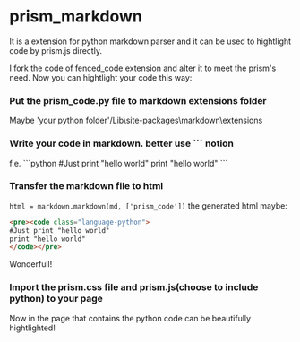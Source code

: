 prism_markdown
==============

It is a extension for python markdown parser and it can be used to hightlight code by prism.js directly.

I fork the code of fenced_code extension and alter it to meet the prism's need.
Now you can hightlight your code this way:
### Put the prism_code.py file to markdown extensions folder
Maybe 'your python folder'/Lib\site-packages\markdown\extensions 

### Write your code in markdown. better use \`\`\` notion
f.e. 
\`\`\`python
\#Just print "hello world"
print "hello world"
\`\`\`
### Transfer the markdown file to html
`html = markdown.markdown(md, ['prism_code'])`
the generated html maybe:
```html
<pre><code class="language-python">
#Just print "hello world"
print "hello world"
</code></pre>
```
Wonderfull!
### Import the prism.css file and prism.js(choose to include python) to your page
Now in the page that contains the python code can be beautifully hightlighted!

